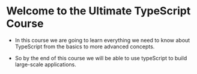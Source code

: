 # Welcome to the Ultimate TypeScript Course

- In this course we are going to learn everything we need to know about TypeScript from the basics to more advanced concepts.

- So by the end of this course we will be able to use typeScript to build large-scale applications.
